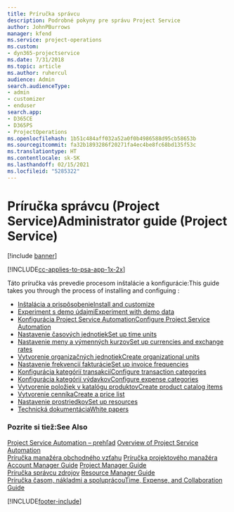 ```yaml
---
title: Príručka správcu
description: Podrobné pokyny pre správu Project Service
author: JohnPBurrows
manager: kfend
ms.service: project-operations
ms.custom:
- dyn365-projectservice
ms.date: 7/31/2018
ms.topic: article
ms.author: ruhercul
audience: Admin
search.audienceType:
- admin
- customizer
- enduser
search.app:
- D365CE
- D365PS
- ProjectOperations
ms.openlocfilehash: 1b51c484aff032a52a0f0b4986588d95cb58653b
ms.sourcegitcommit: fa32b1893286f20271fa4ec4be8fc68bd135f53c
ms.translationtype: HT
ms.contentlocale: sk-SK
ms.lasthandoff: 02/15/2021
ms.locfileid: "5285322"
---
```

# <a name="administrator-guide-project-service"></a><span data-ttu-id="97927-103">Príručka správcu (Project Service)</span><span class="sxs-lookup"><span data-stu-id="97927-103">Administrator guide (Project Service)</span></span>

[!include [banner](../includes/psa-now-project-operations.md)]

[!INCLUDE[cc-applies-to-psa-app-1x-2x](../includes/cc-applies-to-psa-app-1x-2x.md)]

<span data-ttu-id="97927-104">Táto príručka vás prevedie procesom inštalácie a konfigurácie:</span><span class="sxs-lookup"><span data-stu-id="97927-104">This guide takes you through the process of installing and configuing :</span></span>  
  
- [<span data-ttu-id="97927-105">Inštalácia a prispôsobenie</span><span class="sxs-lookup"><span data-stu-id="97927-105">Install and customize</span></span>](install-customize.md)
- [<span data-ttu-id="97927-106">Experiment s demo údajmi</span><span class="sxs-lookup"><span data-stu-id="97927-106">Experiment with demo data</span></span>](use-demo-data.md)
- [<span data-ttu-id="97927-107">Konfigurácia Project Service Automation</span><span class="sxs-lookup"><span data-stu-id="97927-107">Configure Project Service Automation</span></span>](configure.md)
- [<span data-ttu-id="97927-108">Nastavenie časových jednotiek</span><span class="sxs-lookup"><span data-stu-id="97927-108">Set up time units</span></span>](set-up-time-units.md)
- [<span data-ttu-id="97927-109">Nastavenie meny a výmenných kurzov</span><span class="sxs-lookup"><span data-stu-id="97927-109">Set up currencies and exchange rates</span></span>](set-up-currencies-exchange-rates.md)
- [<span data-ttu-id="97927-110">Vytvorenie organizačných jednotiek</span><span class="sxs-lookup"><span data-stu-id="97927-110">Create organizational units</span></span>](create-organizational-units.md)
- [<span data-ttu-id="97927-111">Nastavenie frekvencií fakturácie</span><span class="sxs-lookup"><span data-stu-id="97927-111">Set up invoice frequencies</span></span>](set-up-invoice-frequencies.md)
- [<span data-ttu-id="97927-112">Konfigurácia kategórií transakcií</span><span class="sxs-lookup"><span data-stu-id="97927-112">Configure transaction categories</span></span>](configure-transaction-categories.md)
- [<span data-ttu-id="97927-113">Konfigurácia kategórií výdavkov</span><span class="sxs-lookup"><span data-stu-id="97927-113">Configure expense categories</span></span>](configure-expense-categories.md)
- [<span data-ttu-id="97927-114">Vytvorenie položiek v katalógu produktov</span><span class="sxs-lookup"><span data-stu-id="97927-114">Create product catalog items</span></span>](create-product-catalog-items.md)
- [<span data-ttu-id="97927-115">Vytvorenie cenníka</span><span class="sxs-lookup"><span data-stu-id="97927-115">Create a price list</span></span>](create-price-list.md)
- [<span data-ttu-id="97927-116">Nastavenie prostriedkov</span><span class="sxs-lookup"><span data-stu-id="97927-116">Set up resources</span></span>](set-up-resources.md)
- [<span data-ttu-id="97927-117">Technická dokumentácia</span><span class="sxs-lookup"><span data-stu-id="97927-117">White papers</span></span>](white-papers.md)
  
### <a name="see-also"></a><span data-ttu-id="97927-118">Pozrite si tiež:</span><span class="sxs-lookup"><span data-stu-id="97927-118">See Also</span></span>  
 <span data-ttu-id="97927-119">[Project Service Automation – prehľad](../psa/overview.md)  </span><span class="sxs-lookup"><span data-stu-id="97927-119">[Overview of Project Service Automation](../psa/overview.md)  </span></span>  
 <span data-ttu-id="97927-120">[Príručka manažéra obchodného vzťahu](../psa/account-manager-guide.md) [Príručka projektového manažéra](../psa/project-manager-guide.md) </span><span class="sxs-lookup"><span data-stu-id="97927-120">[Account Manager Guide](../psa/account-manager-guide.md) [Project Manager Guide](../psa/project-manager-guide.md) </span></span>  
 <span data-ttu-id="97927-121">[Príručka správcu zdrojov](../psa/resource-manager-guide.md) </span><span class="sxs-lookup"><span data-stu-id="97927-121">[Resource Manager Guide](../psa/resource-manager-guide.md) </span></span>  
 [<span data-ttu-id="97927-122">Príručka časom, nákladmi a spoluprácou</span><span class="sxs-lookup"><span data-stu-id="97927-122">Time, Expense, and Collaboration Guide</span></span>](../psa/time-expense-collaboration-guide.md)


[!INCLUDE[footer-include](../includes/footer-banner.md)]